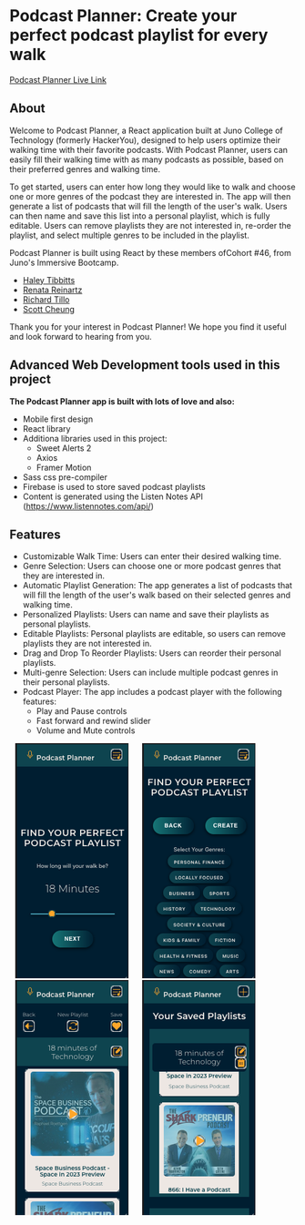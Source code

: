 # Podcast Planner: Create your perfect podcast playlist for every walk    

[Podcast Planner Live Link](https://podcastplannerdev.netlify.app/)

## About

Welcome to Podcast Planner, a React application built at Juno College of Technology (formerly HackerYou), designed to help users optimize their walking time with their favorite podcasts. With Podcast Planner, users can easily fill their walking time with as many podcasts as possible, based on their preferred genres and walking time.

To get started, users can enter how long they would like to walk and choose one or more genres of the podcast they are interested in. The app will then generate a list of podcasts that will fill the length of the user's walk. Users can then name and save this list into a personal playlist, which is fully editable. Users can remove playlists they are not interested in, re-order the playlist, and select multiple genres to be included in the playlist.

Podcast Planner is built using React by these members ofCohort #46, from Juno's Immersive Bootcamp. 

* [Haley Tibbitts](https://github.com/haleytibbitts)
* [Renata Reinartz](https://github.com/renata1026)
* [Richard Tillo](https://github.com/richardJET)
* [Scott Cheung](https://github.com/luckyNoodles)

Thank you for your interest in Podcast Planner! We hope you find it useful and look forward to hearing from you.    



## Advanced Web Development tools used in this project

**The Podcast Planner app is built with lots of love and also:**

* Mobile first design
* React library
* Additiona libraries used in this project:
    * Sweet Alerts 2
    * Axios
    * Framer Motion
* Sass css pre-compiler
* Firebase is used to store saved podcast playlists
* Content is generated using the Listen Notes API (https://www.listennotes.com/api/)



## Features

* Customizable Walk Time: Users can enter their desired walking time.
* Genre Selection: Users can choose one or more podcast genres that they are interested in.
* Automatic Playlist Generation: The app generates a list of podcasts that will fill the length of the  user's walk based on their selected genres and walking time.
* Personalized Playlists: Users can name and save their playlists as personal playlists.
* Editable Playlists: Personal playlists are editable, so users can remove playlists they are not interested in.
* Drag and Drop To Reorder Playlists: Users can reorder their personal playlists.
* Multi-genre Selection: Users can include multiple podcast genres in their personal playlists.
* Podcast Player: The app includes a podcast player with the following features:
    * Play and Pause controls
    * Fast forward and rewind slider
    * Volume and Mute controls

<img src="./gitHubReadme/WalkTime.png" alt="Enter Walking Time" style="margin: 0px 10px;">
<img src="./gitHubReadme/genres.png" alt="Select Genres" style="margin: 0px 10px;">
<img src="./gitHubReadme/results.png" alt="Playlist Results" style="margin: 0px 10px;">
<img src="./gitHubReadme/savedPlaylists.png" alt="Saved Playlists" style="margin: 0px 10px;">    




